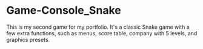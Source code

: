 # Game-Console_Snake
This is my second game for my portfolio. It's a classic Snake game with a few extra functions, such as menus, score table, company with 5 levels, and graphics presets.

